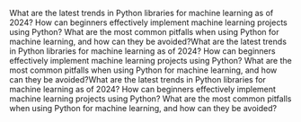 What are the latest trends in Python libraries for machine learning as of 2024?
How can beginners effectively implement machine learning projects using Python?
What are the most common pitfalls when using Python for machine learning, and how can they be avoided?What are the latest trends in Python libraries for machine learning as of 2024?
How can beginners effectively implement machine learning projects using Python?
What are the most common pitfalls when using Python for machine learning, and how can they be avoided?What are the latest trends in Python libraries for machine learning as of 2024?
How can beginners effectively implement machine learning projects using Python?
What are the most common pitfalls when using Python for machine learning, and how can they be avoided?